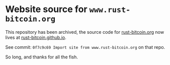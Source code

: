 # Website source for `www.rust-bitcoin.org`

This repository has been archived, the source code for [rust-bitcoin.org](https://rust-bitcoin.org/)
now lives at [rust-bitcoin.github.io](https://github.com/rust-bitcoin/rust-bitcoin.github.io).

See commit: `0f7c9c69 Import site from www.rust-bitcoin.org` on that repo.

So long, and thanks for all the fish.
